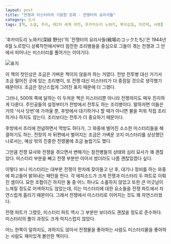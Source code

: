 ```yaml
---
layout: post
title: "전쟁과 미스터리의 기묘한 조화 - 전쟁터의 요리사들"
category: 도서
tags: [책, 소설, 추리, 제2차 세계 대전, 후카미도리 노와키, 북이십일, 아르테, 서평]
---
```


'후카미도리 노와키(深緑 野分)'의 '전쟁터의 요리사들(戦場のコックたち)'은
1944년 6월 노르망디 상륙작전에서부터 참전한 조리병들을 중심으로
그들이 겪는 전쟁과 그 안에서 피어나는 미스터리를 풀어가는 이야기다.

![표지](https://lh3.googleusercontent.com/-I6NrtVn-Iw0/WgmXT1OKXLI/AAAAAAAAaqk/hlc7D8PGWRkp46kgQIZG15RAvAQrICP4gCE0YBhgL/s480/armed-with-skillets-book.jpg)

이 책의 첫인상은 조금은 가벼운 책이지 않을까 하는 거였다.
전방 전투병 대신 거기서 조금 떨어진 곳에 있는 조리병이,
또 전쟁 대신 미스터리가 더 중점일 것으로 생각했기 때문이다.
조금은 장난스럽게 그려진 표지 때문에 더 그랬다.

그러나, 500여 쪽에 달하는 이 두꺼운 책은
미스터리뿐 아니라 전쟁까지도 매우 진지하게 다룬다.
주인공들의 설정부터가 전방에서 전투도 하는 조리병이다.
말하자면 이들은 거의 '식사 당번'에 가까울 뿐,
후방에서 대기하거나 할 때가 아니면 불을 피워 직접 조리하거나 하지도 않는다.
조리보다는 전투가 더 중요하기 때문이다.

후방에서 조리에 전념하면서 먹방도 하다가,
그 와중에 벌어진 소소한 미스터리들을 해결하기도 하는,
전장의 저 뒤편에서 벌어지는 조금은 가벼운 코지 미스터리를 상상했던 나로서는,
예상 밖의 진중한 전쟁물에 조금 놀랍기도 했다.

그만큼 전쟁 묘사와
전쟁을 겪으면서 변해가는 참전병들의 상태와 심리 묘사가 꽤 괜찮았다.
미스터리 부분을 빼고 전쟁 부분만 이어서 썼더라도 나름 괜찮았겠다 싶다.

이렇다 보니 미스터리는 대부분 전쟁이 한차례 잦아들고 난 후,
대기나 정비를 하는 와중에 파고들어 밝혀내는 패턴을 띈다.
각 에피소드가 크게 전쟁과 미스터리 두 파트로 이뤄진 셈이다.
묘한 조합이긴 하지만
둘 중 어느 하나도 소홀하지 않았고
또한 큰 어긋남이 느껴질 정도로 어색하지도 않았는데,
이는 미스터리에 대한 요소들을 전쟁 파트에서 자연스럽게 흘리기 때문이다.
그래서 전쟁에서 미스터리로 이어지는 것도 꽤 자연스러웠다.

전쟁 파트가 그랬듯,
미스터리 파트 역시 그 부분만 보더라도 괜찮을 정도로 준수하다.
미스터리의 풀이 과정도 크게 억지스럽지 않았다.

어느 한쪽이 덜하지도, 과하지도 않아서
전쟁물을 좋아하는 사람도
미스터리물을 좋아하는 사람도
재미있게 볼만한 책이다.
